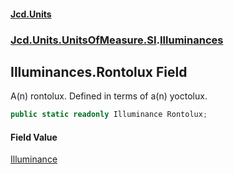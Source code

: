 #### [Jcd.Units](index.md 'index')
### [Jcd.Units.UnitsOfMeasure.SI](Jcd.Units.UnitsOfMeasure.SI.md 'Jcd.Units.UnitsOfMeasure.SI').[Illuminances](Jcd.Units.UnitsOfMeasure.SI.Illuminances.md 'Jcd.Units.UnitsOfMeasure.SI.Illuminances')

## Illuminances.Rontolux Field

A(n) rontolux. Defined in terms of a(n) yoctolux.

```csharp
public static readonly Illuminance Rontolux;
```

#### Field Value
[Illuminance](Jcd.Units.UnitTypes.Illuminance.md 'Jcd.Units.UnitTypes.Illuminance')